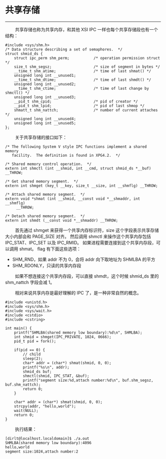 # 共享存储
***

&emsp;&emsp;
共享存储也称为共享内存，和其他 XSI IPC 一样也每个共享存储段也有一个结构：

    #include <sys/shm.h>
    /* Data structure describing a set of semaphores.  */
    struct shmid_ds {
        struct ipc_perm shm_perm;           /* operation permission struct */
        size_t shm_segsz;                   /* size of segment in bytes */
        __time_t shm_atime;                 /* time of last shmat() */
        unsigned long int __unused1;
        __time_t shm_dtime;                 /* time of last shmdt() */
        unsigned long int __unused2;
        __time_t shm_ctime;                 /* time of last change by shmctl() */
        unsigned long int __unused3;
        __pid_t shm_cpid;                   /* pid of creator */
        __pid_t shm_lpid;                   /* pid of last shmop */
        shmatt_t shm_nattch;                /* number of current attaches */
        unsigned long int __unused4;
        unsigned long int __unused5;
    };
  
&emsp;&emsp;
关于共享存储的接口如下：

    /* The following System V style IPC functions implement a shared memory
       facility.  The definition is found in XPG4.2.  */
    
    /* Shared memory control operation.  */
    extern int shmctl (int __shmid, int __cmd, struct shmid_ds *__buf) __THROW;
    
    /* Get shared memory segment.  */
    extern int shmget (key_t __key, size_t __size, int __shmflg) __THROW;
    
    /* Attach shared memory segment.  */
    extern void *shmat (int __shmid, __const void *__shmaddr, int __shmflg)
         __THROW;
    
    /* Detach shared memory segment.  */
    extern int shmdt (__const void *__shmaddr) __THROW;

&emsp;&emsp;
首先通过 shmget 来获得一个共享内存标识符，size 这个字段表示共享存储大小内部会和 PAGE\_SIZE 对齐。
然后调用 shmctl 来操作这个共享内存包括 IPC\_STAT、IPC\_SET 以及 IPC\_RMID。
如果进程需要连接到这个共享内存段，可以调用 shmat。
flag 有下面这些选项：

+ SHM\_RND，如果 addr 不为 0，会将 addr 向下取地址为 SHMLBA 的平方
+ SHM\_RDONLY，只读的共享内存段

&emsp;&emsp;
如果不想连接这个共享内存段，可以直接 shmdt，这个时候 shmid\_ds 里的 shm\_nattch 字段会减 1。

&emsp;&emsp;
相对来说共享内存是最好理解的 IPC 了，是一种非常自然的概念。

    #include <unistd.h>
    #include <sys/shm.h>
    #include <sys/wait.h>
    #include <cstdio>
    #include <cstring>
    
    int main() {
        printf("SHMLBA(shared memory low boundary):%d\n", SHMLBA);
        int shmid = shmget(IPC_PRIVATE, 1024, 0666);
        pid_t pid = fork();
        
        if(pid == 0) {
            // child
            sleep(2);
            char* addr = (char*) shmat(shmid, 0, 0);
            printf("%s\n", addr);
            shmid_ds buf;
            shmctl(shmid, IPC_STAT, &buf);
            printf("segment size:%d,attach number:%d\n", buf.shm_segsz, buf.shm_nattch);
            return 0;
        }
        
        char* addr = (char*) shmat(shmid, 0, 0);
        strcpy(addr, "hello,world");
        wait(NULL);
        return 0;
    }

&emsp;&emsp;
执行结果：

    [dirlt@localhost.localdomain]$ ./a.out
    SHMLBA(shared memory low boundary):4096
    hello,world
    segment size:1024,attach number:2